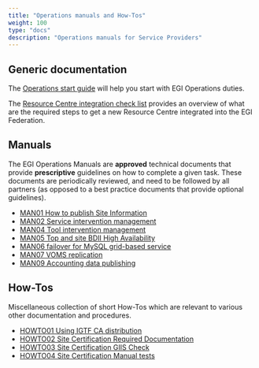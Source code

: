 ```yaml
---
title: "Operations manuals and How-Tos"
weight: 100
type: "docs"
description: "Operations manuals for Service Providers"
---
```


## Generic documentation

The [Operations start guide](./operations-start-guide) will help you start with
EGI Operations duties.

The [Resource Centre integration check list](./integration-checklist) provides
an overview of what are the required steps to get a new Resource Centre
integrated into the EGI Federation.

## Manuals

The EGI Operations Manuals are **approved** technical documents that provide
**prescriptive** guidelines on how to complete a given task. These documents are
periodically reviewed, and need to be followed by all partners (as opposed to a
best practice documents that provide optional guidelines).

- [MAN01 How to publish Site Information](./man01_how_to_publish_site_information)
- [MAN02 Service intervention management](./man02_service_intervention_management)
- [MAN04 Tool intervention management](./man04_tool_intervention_management)
- [MAN05 Top and site BDII High Availability](./man05_top_and_site_bdii_high_availability)
- [MAN06 failover for MySQL grid-based service](./man06_failover_for_mysql_grid_based_services)
- [MAN07 VOMS replication](./man07_voms_replication)
- [MAN09 Accounting data publishing](./man09_accounting_data_publishing)

## How-Tos

Miscellaneous collection of short How-Tos which are relevant to various other
documentation and procedures.

- [HOWTO01 Using IGTF CA distribution](./howto01_using_igtf_ca_distribution)
- [HOWTO02 Site Certification Required Documentation](./howto02_site_certification_required_documentation)
- [HOWTO03 Site Certification GIIS Check](./howto03_site_certificatoin_giis_check)
- [HOWTO04 Site Certification Manual tests](./howto04_site_certification_manual_tests)
